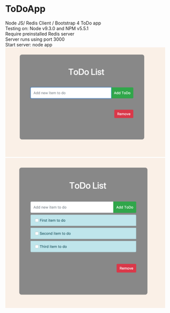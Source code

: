 # ToDoApp
Node JS/ Redis Client / Bootstrap 4 ToDo app<br>
Testing on: Node v9.3.0 and NPM v5.5.1<br>
Require preinstalled Redis server<br>
Server runs using port 3000<br>
Start server: node app<br>
![alt text](https://github.com/Sanyaorg/ToDoApp/blob/master/Todo.jpeg)<br>
![alt text](https://github.com/Sanyaorg/ToDoApp/blob/master/Todo_.jpeg)<br>
